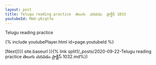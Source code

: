 ```yaml
---
layout: post
title: Telugu reading practice  తెలుగు  చదవడం  ప్రాక్టీస్ 1033
youtubeId: MmU-yEcqtfw
---
```

 
 
Telugu reading practice
 
 
 
 
 


{% include youtubePlayer.html id=page.youtubeId %}
 
[Next]({{ site.baseurl }}{% link  split1/_posts/2020-09-22-Telugu reading practice  తెలుగు  చదవడం  ప్రాక్టీస్ 1032.md%})
 
